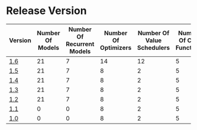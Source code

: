 # Release Version

| Version               | Number Of Models | Number Of Recurrent Models | Number Of Optimizers | Number Of Value Schedulers | Number Of Cost Functions | Backward Incompatible Changes |
|-----------------------|------------------|----------------------------|----------------------|----------------------------|--------------------------|-------------------------------|
| [1.6](Release/1-6.md) | 21               | 7                          | 14                   | 12                         | 5                        | No                            |
| [1.5](Release/1-5.md) | 21               | 7                          | 8                    | 2                          | 5                        | No                            |
| [1.4](Release/1-4.md) | 21               | 7                          | 8                    | 2                          | 5                        | No                            |
| [1.3](Release/1-3.md) | 21               | 7                          | 8                    | 2                          | 5                        | Yes                           |
| [1.2](Release/1-2.md) | 21               | 7                          | 8                    | 2                          | 5                        | Yes                           |
| [1.1](Release/1-1.md) | 0                | 0                          | 8                    | 2                          | 5                        | No                            |
| [1.0](Release/1-0.md) | 0                | 0                          | 8                    | 2                          | 5                        | No                            |
